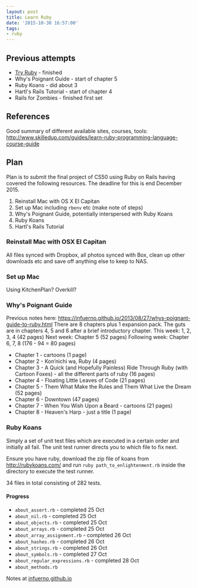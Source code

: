 ```yaml
---
layout: post
title: Learn Ruby
date: '2015-10-30 16:57:00'
tags:
- ruby
---
```


## Previous attempts

* [Try Ruby](http://tryruby.org/) - finished
* Why's Poignant Guide - start of chapter 5
* Ruby Koans - did about 3
* Hartl's Rails Tutorial - start of chapter 4
* Rails for Zombies - finished first set

## References

Good summary of different available sites, courses, tools: http://www.skilledup.com/guides/learn-ruby-programming-language-course-guide

## Plan

Plan is to submit the final project of CS50 using Ruby on Rails having covered the following resources. The deadline for this is end December 2015.

1. Reinstall Mac with OS X El Capitan
2. Set up Mac including `rbenv` etc (make note of steps)
3. Why's Poignant Guide, potentially interspersed with Ruby Koans
4. Ruby Koans
5. Hartl's Rails Tutorial

### Reinstall Mac with OSX El Capitan

All files synced with Dropbox, all photos synced with Box, clean up other downloads etc and save off anything else to keep to NAS.

### Set up Mac

Using KitchenPlan? Overkill?

### Why's Poignant Guide

Previous notes here: https://infuerno.github.io/2013/08/27/whys-poignant-guide-to-ruby.html
There are 8 chapters plus 1 expansion pack.
The guts are in chapters 4, 5 and 6 after a brief introductory chapter.
This week: 1, 2, 3, 4 (42 pages)
Next week: Chapter 5 (52 pages)
Following week: Chapter 6, 7, 8 (176 - 94 = 80 pages)

* Chapter 1 - cartoons (1 page)
* Chapter 2 - Kon’nichi wa, Ruby (4 pages)
* Chapter 3 - A Quick (and Hopefully Painless) Ride Through Ruby (with Cartoon Foxes) - all the different parts of ruby (16 pages)
* Chapter 4 - Floating Little Leaves of Code (21 pages)
* Chapter 5 - Them What Make the Rules and Them What Live the Dream (52 pages)
* Chapter 6 - Downtown (47 pages)
* Chapter 7 - When You Wish Upon a Beard - cartoons (21 pages)
* Chapter 8 - Heaven's Harp - just a title (1 page)

### Ruby Koans

Simply a set of unit test files which are executed in a certain order and initially all fail. The unit test runner directs you to which file to fix next. 

Ensure you have ruby, download the zip file of koans from http://rubykoans.com/ and run `ruby path_to_enlightenment.rb` inside the directory to execute the test runner.

34 files in total consisting of 282 tests.

#### Progress
* `about_assert.rb` - completed 25 Oct
* `about_nil.rb` - completed 25 Oct
* `about_objects.rb` - completed 25 Oct
* `about_arrays.rb` - completed 25 Oct
* `about_array_assignment.rb` - completed 26 Oct
* `about_hashes.rb` - completed 26 Oct
* `about_strings.rb` - completed 26 Oct
* `about_symbols.rb` - completed 27 Oct
* `about_regular_expressions.rb` - completed 28 Oct
* `about_methods.rb`

Notes at [infuerno.github.io](http://infuerno.github.io)

